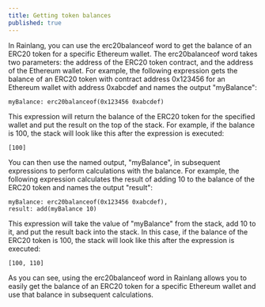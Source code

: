 ```yaml
---
title: Getting token balances
published: true
---
```


In Rainlang, you can use the erc20balanceof word to get the balance of an ERC20 token for a specific Ethereum wallet. The erc20balanceof word takes two parameters: the address of the ERC20 token contract, and the address of the Ethereum wallet. For example, the following expression gets the balance of an ERC20 token with contract address 0x123456 for an Ethereum wallet with address 0xabcdef and names the output "myBalance":

```
myBalance: erc20balanceof(0x123456 0xabcdef)
```

This expression will return the balance of the ERC20 token for the specified wallet and put the result on the top of the stack. For example, if the balance is 100, the stack will look like this after the expression is executed:

```
[100]
```

You can then use the named output, "myBalance", in subsequent expressions to perform calculations with the balance. For example, the following expression calculates the result of adding 10 to the balance of the ERC20 token and names the output "result":

```
myBalance: erc20balanceof(0x123456 0xabcdef),
result: add(myBalance 10)
```

This expression will take the value of "myBalance" from the stack, add 10 to it, and put the result back into the stack. In this case, if the balance of the ERC20 token is 100, the stack will look like this after the expression is executed:

```
[100, 110]
```

As you can see, using the erc20balanceof word in Rainlang allows you to easily get the balance of an ERC20 token for a specific Ethereum wallet and use that balance in subsequent calculations.
